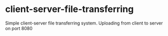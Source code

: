 # client-server-file-transferring
Simple client-server file transferring system.
Uploading from client to server on port 8080
